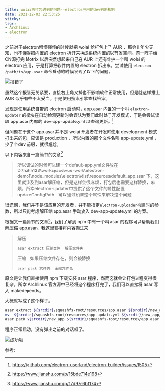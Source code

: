 ```yaml
---
title: wolai再打包遇到的问题--electron应用的dev判断机制
date: 2021-12-03 22:53:25
sticky:
tags:
- Archlinux
- electron
---
```


之前对于electron懵懵懂懂的时候就把 [wolai](https://www.wolai.com/) 给打包上了 AUR ，那会儿年少无知，也不懂得把内置的 electron 拆开来换成系统内置的以节省空间。前一阵子给CN源打完 Motrix 以后突然想起来自己在 AUR 上还有维护一个叫 wolai 的electron 应用，于是打算把软件内置的 electron 拆出来。尝试使用 `electron /path/to/app.asar` 命令启动的时候发现了以下的问题。

![报错了](https://cdn.zhullyb.top/uploads/2024/08/12/62f3caf822bec.webp)

虽然这个报错无关紧要，直接右上角叉掉也不影响软件正常使用，但是就这样推上 AUR 似乎有些不太妥当。于是使用搜索引擎查找答案。

发现是使用系统自带的 electron 启动时，app.asar 内置的一个叫 `electron-updater` 的模块在自动检测更新时会误认为我们此时处于开发模式，于是会尝试读取 app.asar 内部的 dev-app-update.yml 以查询更新。[^1]

但问题在于这个 app.asar 并不是 wolai 开发者在开发时使用 development 模式打出来的包，应该是 production ，所以内置的那个文件名叫 app-update.yml ，少了个dev 前缀，就很尴尬。

以下内容来自一篇简书的文章[^2]

> 所以调试的时候可以建一个default-app.yml文件放在D:\hzhh123\workspace\vue-work\electron-demo1\node_modules\electron\dist\resources\default_app.asar 下，这里就涉及到asar解压缩，但是这样会很麻烦，打包后也需要这样替换，麻烦，所幸electron-updater中提供了这个文件的属性配置updateConfigPath，可以通过设置这个属性来解决这个问题

很遗憾，我们并不是该应用的开发者，并不能指定`electron-uploader`构建时的参数，所以只能考虑解压缩 app.asar 手动放入 dev-app-update.yml 的方案。

根据又一篇简书的文章[^3]，我们了解到 npm 中有一个叫 asar 的程序可以帮助我们解压缩 app.asar。我这里直接将内容搬过来

> 解压
>
> ```undefined
> asar extract 压缩文件  解压文件夹
> ```
>
> 压缩：如果压缩文件存在，则会被替换
>
> ```undefined
> asar pack 文件夹  压缩文件名
> ```

原文是让我们直接使用 npm 下载安装 asar 程序，然而这就会让打包过程变得很复杂，所幸 Archlinux 官方源中已经将这个程序打完了，我们可以直接将 asar 写入 makedepends。

大概就写成了这个样子。

```bash
asar extract ${srcdir}/squashfs-root/resources/app.asar ${srcdir}/new_app
mv  ${srcdir}/squashfs-root/resources/app-update.yml ${srcdir}/new_app/dev-app-update.yml
asar pack ${srcdir}/new_app ${srcdir}/squashfs-root/resources/app.asar
```

程序正常启动，没有弹出之前的对话框了。

![成功啦](https://cdn.zhullyb.top/uploads/2024/08/12/62f3cafb6b04d.webp)

参考: 

[^1]: https://github.com/electron-userland/electron-builder/issues/1505
[^2]: https://www.jianshu.com/p/15bde714e198
[^3]: https://www.jianshu.com/p/17d97e6bf174

